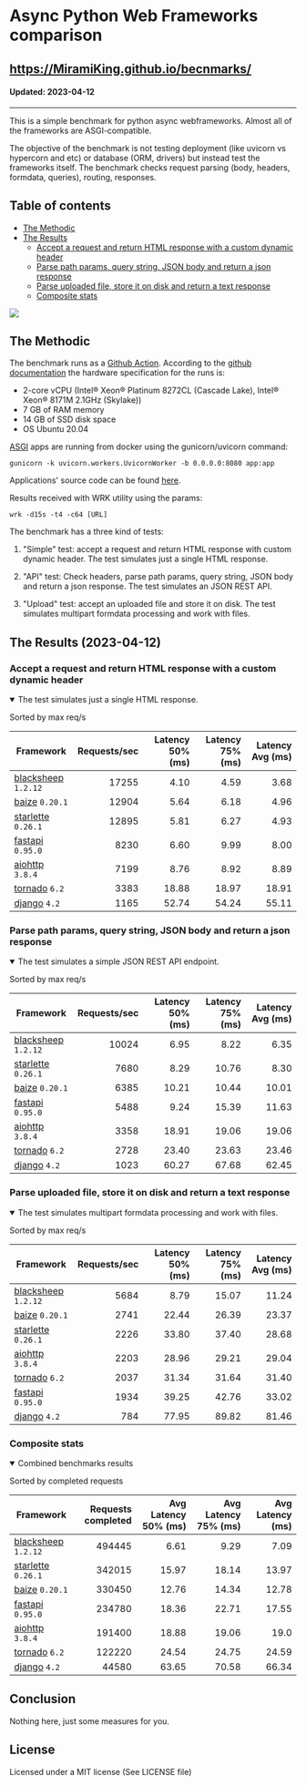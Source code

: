 # Async Python Web Frameworks comparison

https://MiramiKing.github.io/becnmarks/
----------
#### Updated: 2023-04-12

----------

This is a simple benchmark for python async webframeworks. Almost all of the
frameworks are ASGI-compatible. 

The objective of the benchmark is not testing deployment (like uvicorn vs
hypercorn and etc) or database (ORM, drivers) but instead test the frameworks
itself. The benchmark checks request parsing (body, headers, formdata,
queries), routing, responses.

## Table of contents

* [The Methodic](#the-methodic)
* [The Results](#the-results-2023-04-12)
    * [Accept a request and return HTML response with a custom dynamic header](#html)
    * [Parse path params, query string, JSON body and return a json response](#api)
    * [Parse uploaded file, store it on disk and return a text response](#upload)
    * [Composite stats ](#composite)



<img src='https://quickchart.io/chart?width=800&height=400&c=%7Btype%3A%22bar%22%2Cdata%3A%7Blabels%3A%5B%22blacksheep%22%2C%22starlette%22%2C%22baize%22%2C%22fastapi%22%2C%22aiohttp%22%2C%22tornado%22%2C%22django%22%5D%2Cdatasets%3A%5B%7Blabel%3A%22num%20of%20req%22%2Cdata%3A%5B494445%2C342015%2C330450%2C234780%2C191400%2C122220%2C44580%5D%7D%5D%7D%7D' />

## The Methodic

The benchmark runs as a [Github Action](https://github.com/features/actions).
According to the [github
documentation](https://docs.github.com/en/actions/using-github-hosted-runners/about-github-hosted-runners)
the hardware specification for the runs is:

* 2-core vCPU (Intel® Xeon® Platinum 8272CL (Cascade Lake), Intel® Xeon® 8171M 2.1GHz (Skylake))
* 7 GB of RAM memory
* 14 GB of SSD disk space
* OS Ubuntu 20.04

[ASGI](https://asgi.readthedocs.io/en/latest/) apps are running from docker using the gunicorn/uvicorn command:

    gunicorn -k uvicorn.workers.UvicornWorker -b 0.0.0.0:8080 app:app

Applications' source code can be found
[here](https://github.com/klen/py-frameworks-bench/tree/develop/frameworks).

Results received with WRK utility using the params:

    wrk -d15s -t4 -c64 [URL]

The benchmark has a three kind of tests:

1. "Simple" test: accept a request and return HTML response with custom dynamic
   header. The test simulates just a single HTML response.

2. "API" test: Check headers, parse path params, query string, JSON body and return a json
   response. The test simulates an JSON REST API.

3. "Upload" test: accept an uploaded file and store it on disk. The test
   simulates multipart formdata processing and work with files.


## The Results (2023-04-12)

<h3 id="html"> Accept a request and return HTML response with a custom dynamic header</h3>
<details open>
<summary> The test simulates just a single HTML response. </summary>

Sorted by max req/s

| Framework | Requests/sec | Latency 50% (ms) | Latency 75% (ms) | Latency Avg (ms) |
| --------- | -----------: | ---------------: | ---------------: | ---------------: |
| [blacksheep](https://pypi.org/project/blacksheep/) `1.2.12` | 17255 | 4.10 | 4.59 | 3.68
| [baize](https://pypi.org/project/baize/) `0.20.1` | 12904 | 5.64 | 6.18 | 4.96
| [starlette](https://pypi.org/project/starlette/) `0.26.1` | 12895 | 5.81 | 6.27 | 4.93
| [fastapi](https://pypi.org/project/fastapi/) `0.95.0` | 8230 | 6.60 | 9.99 | 8.00
| [aiohttp](https://pypi.org/project/aiohttp/) `3.8.4` | 7199 | 8.76 | 8.92 | 8.89
| [tornado](https://pypi.org/project/tornado/) `6.2` | 3383 | 18.88 | 18.97 | 18.91
| [django](https://pypi.org/project/django/) `4.2` | 1165 | 52.74 | 54.24 | 55.11


</details>

<h3 id="api"> Parse path params, query string, JSON body and return a json response</h3>
<details open>
<summary> The test simulates a simple JSON REST API endpoint.  </summary>

Sorted by max req/s

| Framework | Requests/sec | Latency 50% (ms) | Latency 75% (ms) | Latency Avg (ms) |
| --------- | -----------: | ---------------: | ---------------: | ---------------: |
| [blacksheep](https://pypi.org/project/blacksheep/) `1.2.12` | 10024 | 6.95 | 8.22 | 6.35
| [starlette](https://pypi.org/project/starlette/) `0.26.1` | 7680 | 8.29 | 10.76 | 8.30
| [baize](https://pypi.org/project/baize/) `0.20.1` | 6385 | 10.21 | 10.44 | 10.01
| [fastapi](https://pypi.org/project/fastapi/) `0.95.0` | 5488 | 9.24 | 15.39 | 11.63
| [aiohttp](https://pypi.org/project/aiohttp/) `3.8.4` | 3358 | 18.91 | 19.06 | 19.06
| [tornado](https://pypi.org/project/tornado/) `6.2` | 2728 | 23.40 | 23.63 | 23.46
| [django](https://pypi.org/project/django/) `4.2` | 1023 | 60.27 | 67.68 | 62.45

</details>

<h3 id="upload"> Parse uploaded file, store it on disk and return a text response</h3>
<details open>
<summary> The test simulates multipart formdata processing and work with files.  </summary>

Sorted by max req/s

| Framework | Requests/sec | Latency 50% (ms) | Latency 75% (ms) | Latency Avg (ms) |
| --------- | -----------: | ---------------: | ---------------: | ---------------: |
| [blacksheep](https://pypi.org/project/blacksheep/) `1.2.12` | 5684 | 8.79 | 15.07 | 11.24
| [baize](https://pypi.org/project/baize/) `0.20.1` | 2741 | 22.44 | 26.39 | 23.37
| [starlette](https://pypi.org/project/starlette/) `0.26.1` | 2226 | 33.80 | 37.40 | 28.68
| [aiohttp](https://pypi.org/project/aiohttp/) `3.8.4` | 2203 | 28.96 | 29.21 | 29.04
| [tornado](https://pypi.org/project/tornado/) `6.2` | 2037 | 31.34 | 31.64 | 31.40
| [fastapi](https://pypi.org/project/fastapi/) `0.95.0` | 1934 | 39.25 | 42.76 | 33.02
| [django](https://pypi.org/project/django/) `4.2` | 784 | 77.95 | 89.82 | 81.46


</details>

<h3 id="composite"> Composite stats </h3>
<details open>
<summary> Combined benchmarks results</summary>

Sorted by completed requests

| Framework | Requests completed | Avg Latency 50% (ms) | Avg Latency 75% (ms) | Avg Latency (ms) |
| --------- | -----------------: | -------------------: | -------------------: | ---------------: |
| [blacksheep](https://pypi.org/project/blacksheep/) `1.2.12` | 494445 | 6.61 | 9.29 | 7.09
| [starlette](https://pypi.org/project/starlette/) `0.26.1` | 342015 | 15.97 | 18.14 | 13.97
| [baize](https://pypi.org/project/baize/) `0.20.1` | 330450 | 12.76 | 14.34 | 12.78
| [fastapi](https://pypi.org/project/fastapi/) `0.95.0` | 234780 | 18.36 | 22.71 | 17.55
| [aiohttp](https://pypi.org/project/aiohttp/) `3.8.4` | 191400 | 18.88 | 19.06 | 19.0
| [tornado](https://pypi.org/project/tornado/) `6.2` | 122220 | 24.54 | 24.75 | 24.59
| [django](https://pypi.org/project/django/) `4.2` | 44580 | 63.65 | 70.58 | 66.34

</details>

## Conclusion

Nothing here, just some measures for you.

## License

Licensed under a MIT license (See LICENSE file)